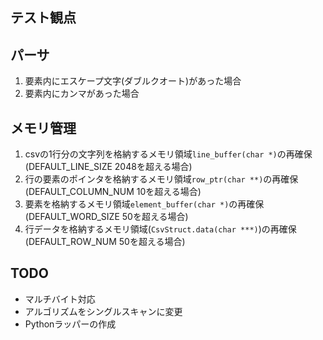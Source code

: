 ## テスト観点

## パーサ

1. 要素内にエスケープ文字(ダブルクオート)があった場合  
2. 要素内にカンマがあった場合


## メモリ管理

1. csvの1行分の文字列を格納するメモリ領域`line_buffer(char *)`の再確保(DEFAULT_LINE_SIZE 2048を超える場合)  
2. 行の要素のポインタを格納するメモリ領域`row_ptr(char **)`の再確保(DEFAULT_COLUMN_NUM 10を超える場合)  
3. 要素を格納するメモリ領域`element_buffer(char *)`の再確保(DEFAULT_WORD_SIZE 50を超える場合)  
4. 行データを格納するメモリ領域(`CsvStruct.data(char ***)`)の再確保(DEFAULT_ROW_NUM 50を超える場合)

## TODO

- マルチバイト対応  
- アルゴリズムをシングルスキャンに変更  
- Pythonラッパーの作成  